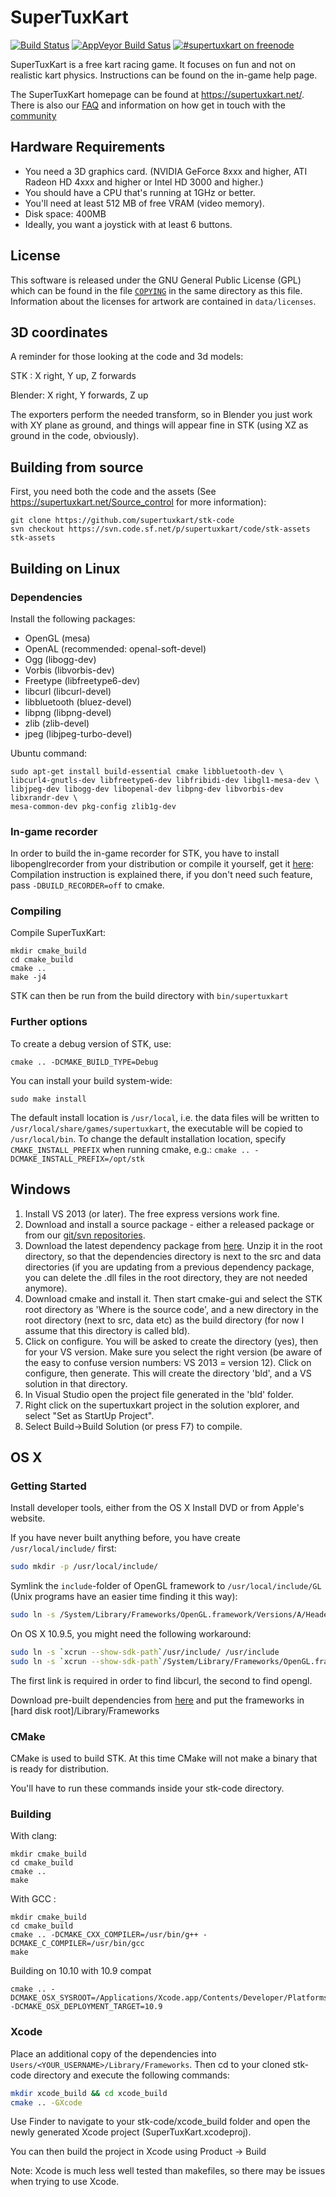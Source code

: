 # SuperTuxKart
[![Build Status](https://travis-ci.org/supertuxkart/stk-code.svg?branch=master)](https://travis-ci.org/supertuxkart/stk-code)
[![AppVeyor Build Satus](https://ci.appveyor.com/api/projects/status/github/supertuxkart/stk-code?svg=true&branch=master)](https://ci.appveyor.com/project/supertuxkart/stk-code)
[![#supertuxkart on freenode](https://img.shields.io/badge/freenode-%23supertuxkart-brightgreen.svg)](https://webchat.freenode.net/?channels=supertuxkart)

SuperTuxKart is a free kart racing game. It focuses on fun and not on realistic kart physics. Instructions can be found on the in-game help page.

The SuperTuxKart homepage can be found at <https://supertuxkart.net/>. There is also our [FAQ](https://supertuxkart.net/FAQ) and information on how get in touch with the [community](https://supertuxkart.net/Community)

## Hardware Requirements
* You need a 3D graphics card. (NVIDIA GeForce 8xxx and higher, ATI Radeon HD 4xxx and higher or Intel HD 3000 and higher.)
* You should have a CPU that's running at 1GHz or better.
* You'll need at least 512 MB of free VRAM (video memory).
* Disk space: 400MB
* Ideally, you want a joystick with at least 6 buttons.

## License
This software is released under the GNU General Public License (GPL) which can be found in the file [`COPYING`](/COPYING) in the same directory as this file. Information about the licenses for artwork are contained in `data/licenses`.

## 3D coordinates
A reminder for those looking at the code and 3d models:

STK    : X right, Y up,       Z forwards

Blender: X right, Y forwards, Z up

The exporters perform the needed transform, so in Blender you just work with XY plane as ground, and things will appear fine in STK (using XZ as ground in the code, obviously).

## Building from source

First, you need both the code and the assets (See <https://supertuxkart.net/Source_control> for more information):

```
git clone https://github.com/supertuxkart/stk-code
svn checkout https://svn.code.sf.net/p/supertuxkart/code/stk-assets stk-assets
```

## Building on Linux

### Dependencies

Install the following packages:

  * OpenGL (mesa)
  * OpenAL (recommended: openal-soft-devel)
  * Ogg    (libogg-dev)
  * Vorbis (libvorbis-dev)
  * Freetype (libfreetype6-dev)
  * libcurl (libcurl-devel)
  * libbluetooth (bluez-devel)
  * libpng (libpng-devel)
  * zlib (zlib-devel)
  * jpeg (libjpeg-turbo-devel)

Ubuntu command:

```
sudo apt-get install build-essential cmake libbluetooth-dev \
libcurl4-gnutls-dev libfreetype6-dev libfribidi-dev libgl1-mesa-dev \
libjpeg-dev libogg-dev libopenal-dev libpng-dev libvorbis-dev libxrandr-dev \
mesa-common-dev pkg-config zlib1g-dev
```
### In-game recorder

In order to build the in-game recorder for STK, you have to install
libopenglrecorder from your distribution or compile it yourself, get it [here](https://github.com/Benau/libopenglrecorder):
Compilation instruction is explained there, if you don't need such feature,
pass `-DBUILD_RECORDER=off` to cmake.

### Compiling

Compile SuperTuxKart:

```
mkdir cmake_build
cd cmake_build
cmake ..
make -j4
```
STK can then be run from the build directory with `bin/supertuxkart`

### Further options

To create a debug version of STK, use:

```
cmake .. -DCMAKE_BUILD_TYPE=Debug
```

You can install your build system-wide:

```
sudo make install
```

The default install location is `/usr/local`, i.e. the data files will
be written to `/usr/local/share/games/supertuxkart`, the executable
will be copied to `/usr/local/bin`. To change the default installation
location, specify `CMAKE_INSTALL_PREFIX` when running cmake, e.g.:
`cmake .. -DCMAKE_INSTALL_PREFIX=/opt/stk`


## Windows

1. Install VS 2013 (or later). The free express versions work fine.
2. Download and install a source package - either a released package or from our [git/svn repositories](https://supertuxkart.net/Source_control).
3. Download the latest dependency package from [here](https://sourceforge.net/projects/supertuxkart/files/SuperTuxKart%20Dependencies/Windows/). Unzip it in the root directory, so that the dependencies directory is next to the src and data directories (if you are updating from a previous dependency package, you can delete the .dll files in the root directory, they are not needed anymore).
4. Download cmake and install it. Then start cmake-gui and select the STK root directory as 'Where is the source code', and a new directory in the root directory (next to src, data etc) as the build directory (for now I assume that this directory is called bld).
5. Click on configure. You will be asked to create the directory (yes), then for your VS version. Make sure you select the right version (be aware of the easy to confuse version numbers: VS 2013 = version 12). Click on configure, then generate. This will create the directory 'bld', and a VS solution in that directory.
6. In Visual Studio open the project file generated in the 'bld' folder.
7. Right click on the supertuxkart project in the solution explorer, and select "Set as StartUp Project".
8. Select Build->Build Solution (or press F7) to compile.

## OS X

### Getting Started

Install developer tools, either from the OS X Install DVD or from Apple's website.

If you have never built anything before, you have create `/usr/local/include/` first:

```bash
sudo mkdir -p /usr/local/include/
```

Symlink the `include`-folder of OpenGL framework to `/usr/local/include/GL` (Unix programs have an easier time finding it this way):

```bash
sudo ln -s /System/Library/Frameworks/OpenGL.framework/Versions/A/Headers/ /usr/local/include/GL
```

On OS X 10.9.5, you might need the following workaround:

```bash
sudo ln -s `xcrun --show-sdk-path`/usr/include/ /usr/include
sudo ln -s `xcrun --show-sdk-path`/System/Library/Frameworks/OpenGL.framework/Headers/ /usr/local/include/OpenGL
```

The first link is required in order to find libcurl, the second to find opengl.

Download pre-built dependencies from [here](https://sourceforge.net/projects/supertuxkart/files/SuperTuxKart%20Dependencies/OSX/) and put the frameworks in [hard disk root]/Library/Frameworks

### CMake

CMake is used to build STK. At this time CMake will not make a binary that is ready for distribution.

You'll have to run these commands inside your stk-code directory.

### Building

With clang:

```
mkdir cmake_build
cd cmake_build
cmake ..
make
```

With GCC :
```
mkdir cmake_build
cd cmake_build
cmake .. -DCMAKE_CXX_COMPILER=/usr/bin/g++ -DCMAKE_C_COMPILER=/usr/bin/gcc
make
```

Building on 10.10 with 10.9 compat
```
cmake .. -DCMAKE_OSX_SYSROOT=/Applications/Xcode.app/Contents/Developer/Platforms/MacOSX.platform/Developer/SDKs/MacOSX10.9.sdk  -DCMAKE_OSX_DEPLOYMENT_TARGET=10.9
```

### Xcode

Place an additional copy of the dependencies into `Users/<YOUR_USERNAME>/Library/Frameworks`.
Then cd to your cloned stk-code directory and execute the following commands:

```bash
mkdir xcode_build && cd xcode_build
cmake .. -GXcode
```

Use Finder to navigate to your stk-code/xcode_build folder and open the newly generated Xcode project (SuperTuxKart.xcodeproj).

You can then build the project in Xcode using Product -> Build

Note: Xcode is much less well tested than makefiles, so there may be issues when trying to use Xcode.
